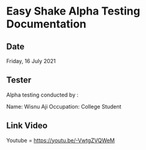 # Easy Shake Alpha Testing Documentation

## Date
Friday, 16 July 2021

## Tester
Alpha testing conducted by :

Name: Wisnu Aji
Occupation: College Student

## Link Video
Youtube = https://youtu.be/-VwtgZVQWeM
